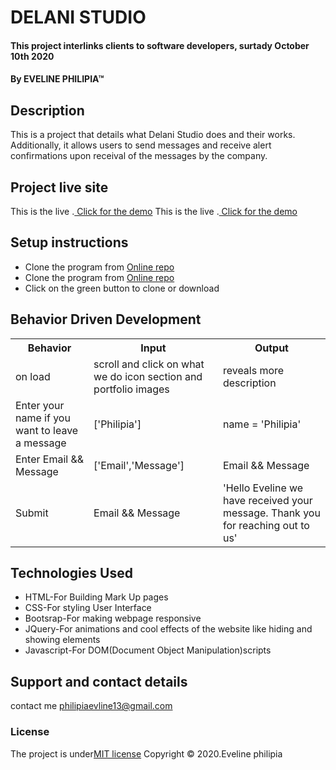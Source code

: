 # DELANI STUDIO
#### This project interlinks clients to software developers, surtady October 10th 2020 
#### By **EVELINE PHILIPIA**&trade;
## Description
This is a project that details what Delani Studio does and their works. Additionally, it allows users to send messages and receive alert confirmations upon receival of the messages by the company.
## Project live site
  This is the live .[ Click for the demo]()
  This is the live .[ Click for the demo](https://github.com/philipiaeveline/MY-DELANI-STUDIO)

## Setup instructions
* Clone the program from [Online repo]()
* Clone the program from [Online repo](https://github.com/philipiaeveline/MY-DELANI-STUDIO)
* Click on the green button to clone or download

## Behavior Driven Development
<table>
    <tr>
      <th>Behavior</th> 
      <th>Input</th> 
      <th>Output</th>   
    </tr>
    <tr>
        <td>on load</td>
        <td>scroll and click on what we do icon section and portfolio images </td>
        <td>reveals more description</td>
    </tr> 
    <tr>
        <td>Enter your name if you want to leave a message</td>
        <td>['Philipia']</td>
        <td>name = 'Philipia'</td>
    </tr>
    <tr>
        <td>Enter Email && Message</td>
        <td>['Email','Message']</td>
        <td>Email && Message</td>
    </tr>
    <tr>
        <td>Submit</td>
        <td>Email && Message</td>
        <td>'Hello  Eveline we have received your message. Thank you for reaching out to us'</td>
    </tr>
       
</table>

## Technologies Used
* HTML-For Building Mark Up pages
* CSS-For styling User Interface
* Bootsrap-For making webpage responsive
* JQuery-For animations and cool effects of the website like hiding and showing elements
* Javascript-For DOM(Document Object Manipulation)scripts
## Support and contact details
contact me philipiaevline13@gmail.com
### License
The project is under[MIT license](https://github.com/philipiaeveline/MY-DELANI-STUDI)
Copyright &copy; 2020.Eveline philipia

